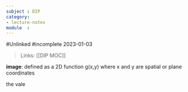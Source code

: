 ```yaml
---
subject : DIP
category: 
- lecture-notes
module  : 
---
```

#Unlinked 
#incomplete 
2023-01-03

>Links: [[DIP MOC]]

**image**: defined as a 2D function g(x,y) where x and y are spatial or plane coordinates

the vale